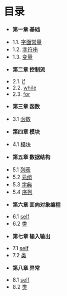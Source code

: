 目录
===

* **第一章 基础**
 - 1.1. [字面常量](Chapter01/1.1-variable.md)
 - 1.2. [字符串](Chapter01/1.2-const.md)
 - 1.3. [变量](Chapter01/1.4-object.md)
* **第二章 控制流**
 - 2.1. [if](Chapter02/2.1-statement.md)
 - 2.2. [while](Chapter02/2.1-statement.md)
 - 2.3. [for](Chapter02/2.1-statement.md)
* **第三章 函数**
 - 3.1 [函数](Chapter03/3.1-function.md)
* **第四章 模块**
 - 4.1 [模块](Chapter04/4.1-method.md)
* **第五章 数据结构**
 - 5.1 [列表](Chapter05/5.1-interface.md)
 - 5.2 [元组](Chapter05/5.1-interface.md)
 - 5.3 [字典](Chapter05/5.1-interface.md)
 - 5.4 [序列](Chapter05/5.1-interface.md)
* **第六章 面向对象编程**
 - 6.1 [self](Chapter06/6.1-goroutine.md)
 - 6.2 [类](Chapter06/6.2-channel.md)
* **第七章 输入输出**
 - 7.1 [self](Chapter06/6.1-goroutine.md)
 - 7.2 [类](Chapter06/6.2-channel.md)
* **第八章 异常**
 - 8.1 [self](Chapter06/6.1-goroutine.md)
 - 8.2 [类](Chapter06/6.2-channel.md)
